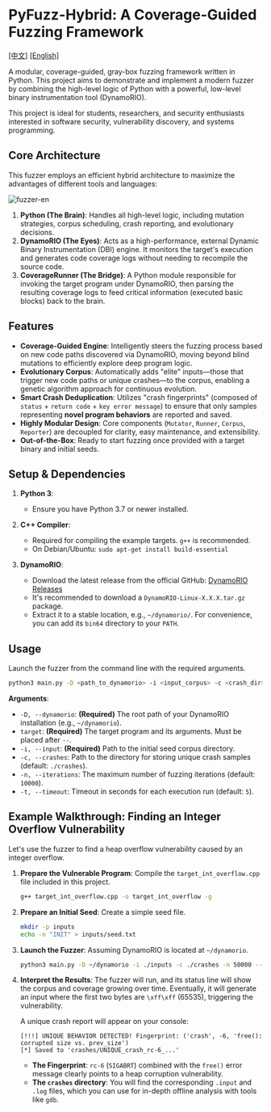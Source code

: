 # PyFuzz-Hybrid: A Coverage-Guided Fuzzing Framework

[[中文]](README-zh.md)
[[English]](README.md)

A modular, coverage-guided, gray-box fuzzing framework written in Python. This project aims to demonstrate and implement a modern fuzzer by combining the high-level logic of Python with a powerful, low-level binary instrumentation tool (DynamoRIO).

This project is ideal for students, researchers, and security enthusiasts interested in software security, vulnerability discovery, and systems programming.

## Core Architecture

This fuzzer employs an efficient hybrid architecture to maximize the advantages of different tools and languages:

![fuzzer-en](https://luosc-1323779908.cos.ap-nanjing.myqcloud.com/obsidian/fuzzer-en.png)

1.  **Python (The Brain)**: Handles all high-level logic, including mutation strategies, corpus scheduling, crash reporting, and evolutionary decisions.
2.  **DynamoRIO (The Eyes)**: Acts as a high-performance, external Dynamic Binary Instrumentation (DBI) engine. It monitors the target's execution and generates code coverage logs without needing to recompile the source code.
3.  **CoverageRunner (The Bridge)**: A Python module responsible for invoking the target program under DynamoRIO, then parsing the resulting coverage logs to feed critical information (executed basic blocks) back to the brain.

## Features

-   **Coverage-Guided Engine**: Intelligently steers the fuzzing process based on new code paths discovered via DynamoRIO, moving beyond blind mutations to efficiently explore deep program logic.
-   **Evolutionary Corpus**: Automatically adds "elite" inputs—those that trigger new code paths or unique crashes—to the corpus, enabling a genetic algorithm approach for continuous evolution.
-   **Smart Crash Deduplication**: Utilizes "crash fingerprints" (composed of `status` + `return code` + `key error message`) to ensure that only samples representing **novel program behaviors** are reported and saved.
-   **Highly Modular Design**: Core components (`Mutator`, `Runner`, `Corpus`, `Reporter`) are decoupled for clarity, easy maintenance, and extensibility.
-   **Out-of-the-Box**: Ready to start fuzzing once provided with a target binary and initial seeds.

## Setup & Dependencies

1.  **Python 3**:
    -   Ensure you have Python 3.7 or newer installed.

2.  **C++ Compiler**:
    -   Required for compiling the example targets. `g++` is recommended.
    -   On Debian/Ubuntu: `sudo apt-get install build-essential`

3.  **DynamoRIO**:
    -   Download the latest release from the official GitHub: [DynamoRIO Releases](https://github.com/DynamoRIO/dynamorio/releases)
    -   It's recommended to download a `DynamoRIO-Linux-X.X.X.tar.gz` package.
    -   Extract it to a stable location, e.g., `~/dynamorio/`. For convenience, you can add its `bin64` directory to your `PATH`.

## Usage

Launch the fuzzer from the command line with the required arguments.

```bash
python3 main.py -D <path_to_dynamorio> -i <input_corpus> -c <crash_dir> -n <iterations> -- <target_program> [args...]
```

**Arguments**:

-   `-D, --dynamorio`: **(Required)** The root path of your DynamoRIO installation (e.g., `~/dynamorio`).
-   `target`: **(Required)** The target program and its arguments. Must be placed after `--`.
-   `-i, --input`: **(Required)** Path to the initial seed corpus directory.
-   `-c, --crashes`: Path to the directory for storing unique crash samples (default: `./crashes`).
-   `-n, --iterations`: The maximum number of fuzzing iterations (default: `10000`).
-   `-t, --timeout`: Timeout in seconds for each execution run (default: `5`).

## Example Walkthrough: Finding an Integer Overflow Vulnerability

Let's use the fuzzer to find a heap overflow vulnerability caused by an integer overflow.

1.  **Prepare the Vulnerable Program**:
    Compile the `target_int_overflow.cpp` file included in this project.

    ```bash
    g++ target_int_overflow.cpp -o target_int_overflow -g
    ```

2.  **Prepare an Initial Seed**:
    Create a simple seed file.

    ```bash
    mkdir -p inputs
    echo -n "INIT" > inputs/seed.txt
    ```

3.  **Launch the Fuzzer**:
    Assuming DynamoRIO is located at `~/dynamorio`.

    ```bash
    python3 main.py -D ~/dynamorio -i ./inputs -c ./crashes -n 50000 -- ./target_int_overflow
    ```

4.  **Interpret the Results**:
    The fuzzer will run, and its status line will show the corpus and coverage growing over time. Eventually, it will generate an input where the first two bytes are `\xff\xff` (65535), triggering the vulnerability.

    A unique crash report will appear on your console:

    ```
    [!!!] UNIQUE BEHAVIOR DETECTED! Fingerprint: ('crash', -6, 'free(): corrupted size vs. prev_size')
    [*] Saved to 'crashes/UNIQUE_crash_rc-6_...'
    ```

    - **The Fingerprint**: `rc-6` (`SIGABRT`) combined with the `free()` error message clearly points to a heap corruption vulnerability.
    - **The `crashes` directory**: You will find the corresponding `.input` and `.log` files, which you can use for in-depth offline analysis with tools like `gdb`.